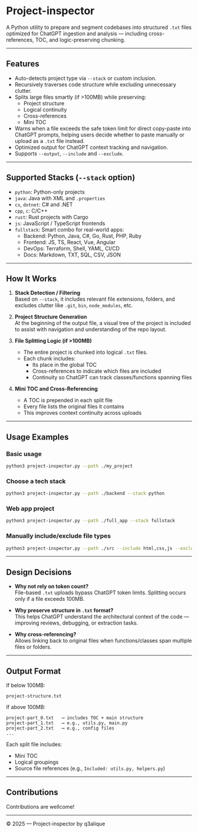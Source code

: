 # Project-inspector
A Python utility to prepare and segment codebases into structured `.txt` files optimized for ChatGPT ingestion and analysis — including cross-references, TOC, and logic-preserving chunking.

---

## Features

- Auto-detects project type via `--stack` or custom inclusion.
- Recursively traverses code structure while excluding unnecessary clutter.
- Splits large files smartly (if >100MB) while preserving:
  - Project structure
  - Logical continuity
  - Cross-references
  - Mini TOC
- Warns when a file exceeds the safe token limit for direct copy-paste into ChatGPT prompts, helping users decide whether to paste manually or upload as a `.txt` file instead.
- Optimized output for ChatGPT context tracking and navigation.
- Supports `--output`, `--include` and `--exclude`.

---

## Supported Stacks (`--stack` option)

- `python`: Python-only projects
- `java`: Java with XML and `.properties`
- `cs`, `dotnet`: C# and .NET
- `cpp`, `c`: C/C++
- `rust`: Rust projects with Cargo
- `js`: JavaScript / TypeScript frontends
- `fullstack`: Smart combo for real-world apps:
  - Backend: Python, Java, C#, Go, Rust, PHP, Ruby
  - Frontend: JS, TS, React, Vue, Angular
  - DevOps: Terraform, Shell, YAML, CI/CD
  - Docs: Markdown, TXT, SQL, CSV, JSON

---

## How It Works

1. **Stack Detection / Filtering**  
   Based on `--stack`, it includes relevant file extensions, folders, and excludes clutter like `.git`, `bin`, `node_modules`, etc.

2. **Project Structure Generation**  
   At the beginning of the output file, a visual tree of the project is included to assist with navigation and understanding of the repo layout.

3. **File Splitting Logic (if >100MB)**  
   - The entire project is chunked into logical `.txt` files.
   - Each chunk includes:
     - Its place in the global TOC
     - Cross-references to indicate which files are included
     - Continuity so ChatGPT can track classes/functions spanning files

4. **Mini TOC and Cross-Referencing**  
   - A TOC is prepended in each split file
   - Every file lists the original files it contains
   - This improves context continuity across uploads

---

## Usage Examples

### Basic usage
```bash
python3 project-inspector.py --path ./my_project
```

### Choose a tech stack
```bash
python3 project-inspector.py --path ./backend --stack python
```

### Web app project
```bash
python3 project-inspector.py --path ./full_app --stack fullstack
```

### Manually include/exclude file types
```bash
python3 project-inspector.py --path ./src --include html,css,js --exclude dist,.git
```

---

## Design Decisions

- **Why not rely on token count?**  
  File-based `.txt` uploads bypass ChatGPT token limits. Splitting occurs only if a file exceeds 100MB.

- **Why preserve structure in `.txt` format?**  
  This helps ChatGPT understand the architectural context of the code — improving reviews, debugging, or extraction tasks.

- **Why cross-referencing?**  
  Allows linking back to original files when functions/classes span multiple files or folders.

---

## Output Format

If below 100MB:
```
project-structure.txt
```

If above 100MB:
```
project-part_0.txt   ⟶ includes TOC + main structure
project-part_1.txt   ⟶ e.g., utils.py, main.py
project-part_2.txt   ⟶ e.g., config files
...
```

Each split file includes:
- Mini TOC
- Logical groupings
- Source file references (e.g., `Included: utils.py, helpers.py`)

---

## Contributions 

Contributions are wellcome! 

---

© 2025 — Project-inspector by q3alique
